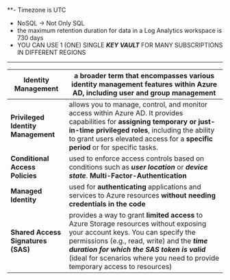 **- Timezone is UTC
- NoSQL -> Not Only SQL
- the maximum retention duration for data in a Log Analytics workspace is 730 days
- YOU CAN USE 1 (ONE) SINGLE ***KEY VAULT*** FOR MANY SUBSCRIPTIONS IN DIFFERENT REGIONS
---

| Identity Management                | a broader term that encompasses various identity management features within Azure AD, including user and group management                                                                                                                                                                                |
| ---------------------------------- | -------------------------------------------------------------------------------------------------------------------------------------------------------------------------------------------------------------------------------------------------------------------------------------------------------- |
| **Privileged Identity Management** | allows you to manage, control, and monitor access within Azure AD. It provides capabilities for **assigning temporary or just-in-time privileged roles**, including the ability to grant users elevated access for a **specific period** or for specific tasks.                                          |
| **Conditional Access Policies**    | used to enforce access controls based on conditions such as ***user location*** or ***device state***. **Multi-Factor-Authentication**                                                                                                                                                                   |
| **Managed Identity**               | used for **authenticating** applications and services to Azure resources **without needing credentials in the code**                                                                                                                                                                                     |
| **Shared Access Signatures (SAS)** | provides a way to grant **limited access** to Azure Storage resources without exposing your account keys. You can specify the permissions (e.g., read, write) and the ***time duration for which the SAS token is valid*** (ideal for scenarios where you need to provide temporary access to resources) |
